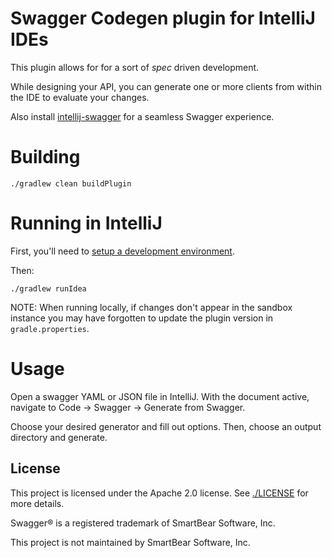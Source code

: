 # Swagger Codegen plugin for IntelliJ IDEs

This plugin allows for for a sort of _spec_ driven development.

While designing your API, you can generate one or more clients from within the IDE to evaluate your changes.

Also install [intellij-swagger](https://plugins.jetbrains.com/plugin/8347) for a seamless Swagger experience.

# Building

```
./gradlew clean buildPlugin
```

# Running in IntelliJ

First, you'll need to [setup a development environment](http://www.jetbrains.org/intellij/sdk/docs/basics/getting_started/setting_up_environment.html).

Then:

```
./gradlew runIdea
```

NOTE: When running locally, if changes don't appear in the sandbox instance you may have forgotten to update the plugin version in `gradle.properties`.

# Usage

Open a swagger YAML or JSON file in IntelliJ. With the document active, navigate to Code -> Swagger -> Generate from Swagger.

Choose your desired generator and fill out options. Then, choose an output directory and generate.

## License

This project is licensed under the Apache 2.0 license. See [./LICENSE](LICENSE) for more details.

Swagger® is a registered trademark of SmartBear Software, Inc.

This project is not maintained by SmartBear Software, Inc.
